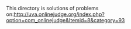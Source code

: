 This directory is solutions of problems on:http://uva.onlinejudge.org/index.php?option=com_onlinejudge&Itemid=8&category=93
